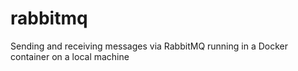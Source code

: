 # rabbitmq
Sending and receiving messages via RabbitMQ running in a Docker container on a local machine
